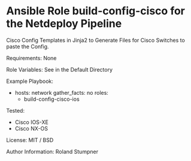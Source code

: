 # Ansible Role build-config-cisco for the Netdeploy Pipeline


Cisco Config Templates in Jinja2 to Generate Files for Cisco Switches to paste the Config.

Requirements:
    None

Role Variables:
    See in the Default Directory

Example Playbook:
- hosts: network
  gather_facts: no
  roles:
     - build-config-cisco-ios

Tested:
 - Cisco IOS-XE
 - Cisco NX-OS

License:
    MIT / BSD

Author Information:
Roland Stumpner 
